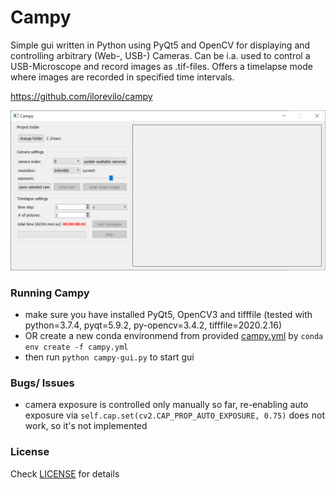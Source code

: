 # Campy
Simple gui written in Python using PyQt5 and OpenCV for displaying and controlling arbitrary (Web-, USB-) Cameras.
Can be i.a. used to control a USB-Microscope and record images as .tif-files.
Offers a timelapse mode where images are recorded in specified time intervals.

https://github.com/ilorevilo/campy

![gui-sample](/gui-sample.PNG)

### Running Campy 
* make sure you have installed PyQt5, OpenCV3 and tifffile (tested with python=3.7.4, pyqt=5.9.2, py-opencv=3.4.2, tifffile=2020.2.16)
* OR create a new conda environmend from provided [campy.yml](campy.yml) by `conda env create -f campy.yml`
* then run `python campy-gui.py` to start gui

### Bugs/ Issues
* camera exposure is controlled only manually so far, re-enabling auto exposure via `self.cap.set(cv2.CAP_PROP_AUTO_EXPOSURE, 0.75)` does not work, so it's not implemented

### License
Check [LICENSE](LICENSE) for details